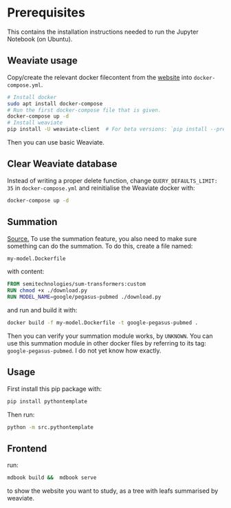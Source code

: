 # Prerequisites

This contains the installation instructions needed to run the Jupyter Notebook (on Ubuntu).

## Weaviate usage

Copy/create the relevant docker filecontent from the [website](https://weaviate.io/developers/weaviate/modules/reader-generator-modules/sum-transformers) into `docker-compose.yml`.

```sh
# Install docker
sudo apt install docker-compose
# Run the first docker-compose file that is given.
docker-compose up -d
# Install weaviate
pip install -U weaviate-client  # For beta versions: `pip install --pre -U "weaviate-client==4.*"`
```

Then you can use basic Weaviate.

## Clear Weaviate database

Instead of writing a proper delete function, change `QUERY_DEFAULTS_LIMIT: 35` in `docker-compose.yml` and
reinitialise the Weaviate docker with:

```sh
docker-compose up -d
```

## Summation

[Source.](https://weaviate.io/developers/weaviate/modules/reader-generator-modules/sum-transformers) To use the summation feature, you also need to make sure something can do the summation.
To do this, create a file named:

```txt
my-model.Dockerfile
```

with content:

```Dockerfile
FROM semitechnologies/sum-transformers:custom
RUN chmod +x ./download.py
RUN MODEL_NAME=google/pegasus-pubmed ./download.py
```

and run and build it with:

```sh
docker build -f my-model.Dockerfile -t google-pegasus-pubmed .
```

Then you can verify your summation module works, by `UNKNOWN`. You can use this
summation module in other docker files by referring to its tag: `google-pegasus-pubmed`.
I do not yet know how exactly.

## Usage

First install this pip package with:

```bash
pip install pythontemplate
```

Then run:

```sh
python -m src.pythontemplate
```

## Frontend

run:

```sh
mdbook build &&  mdbook serve
```

to show the website you want to study, as a tree with leafs summarised by weaviate.

